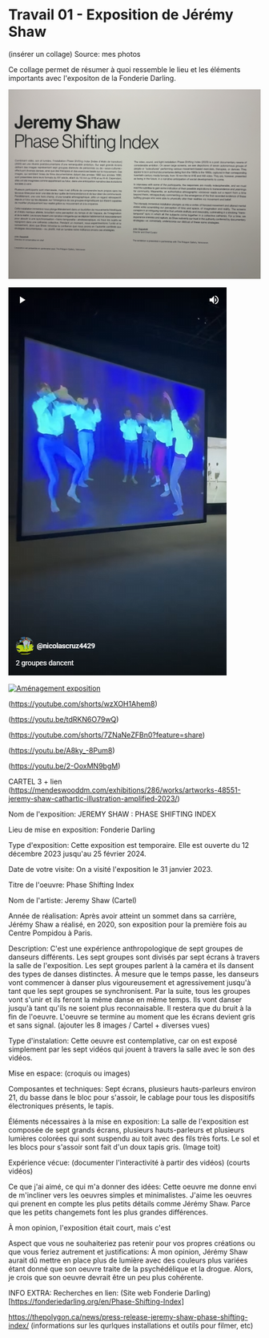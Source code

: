# Travail 01 - Exposition de Jérémy Shaw

(insérer un collage)
Source: mes photos

Ce collage permet de résumer à quoi ressemble le lieu et les éléments importants avec l'expositon de la Fonderie Darling.

![Affiche de l'expositiom.jpg](https://github.com/PerformX2/H24_V11_inspirations_CRUZ/blob/db154eb4d3dcd4ebc2a7d0bdeaa53c9c1e833e15/semaine_01/JEREMY_SHAW_phase_shifting_index/Affiche_exposition.JPG)

[![Exemple_dances](https://github.com/PerformX2/H24_V11_inspirations_CRUZ/blob/f5ef270432386ce5054f49096847431d040f3782/semaine_01/JEREMY_SHAW_phase_shifting_index/Capture_2_groupes_dansent.png)](https://www.youtube.com/watch?v=F0KPy2_7XhI?)

[![Aménagement exposition](https://github.com/PerformX2/H24_V11_inspirations_CRUZ/blob/a456305ac3449776ace52ac4ed25152a1a77e94d/semaine_01/JEREMY_SHAW_phase_shifting_index/Capture_am%C3%A9nagement_exposition.png)](https://youtu.be/RpNF4Zk65Yw)

(https://youtube.com/shorts/wzXOH1Ahem8)

(https://youtu.be/tdRKN6O79wQ)

(https://youtube.com/shorts/7ZNaNeZFBn0?feature=share)

(https://youtu.be/A8ky_-8Pum8)

(https://youtu.be/2-OoxMN9bgM)

CARTEL 3 + lien (https://mendeswooddm.com/exhibitions/286/works/artworks-48551-jeremy-shaw-cathartic-illustration-amplified-2023/)

Nom de l'exposition: JEREMY SHAW : PHASE SHIFTING INDEX

Lieu de mise en exposition: Fonderie Darling

Type d'exposition: Cette exposition est temporaire. Elle est ouverte du 12 décembre 2023 jusqu'au 25 février 2024.

Date de votre visite: On a visité l'exposition le 31 janvier 2023.

Titre de l'oeuvre: Phase Shifting Index

Nom de l'artiste: Jeremy Shaw (Cartel)

Année de réalisation: Après avoir atteint un sommet dans sa carrière, Jérémy Shaw a réalisé, en 2020, son exposition pour la première fois au Centre Pompidou à Paris.

Description: C'est une expérience anthropologique de sept groupes de danseurs différents. Les sept groupes sont divisés par sept écrans à travers la salle de l'exposition. Les sept groupes parlent à la caméra et ils dansent des types de danses distinctes. À mesure que le temps passe, les danseurs vont commencer à danser plus vigoureusement et agressivement jusqu'à tant que les sept groupes se synchronisent. Par la suite, tous les groupes vont s'unir et ils feront la même danse en même temps. Ils vont danser jusqu'à tant qu'ils ne soient plus reconnaisable. Il restera que du bruit à la fin de l'oeuvre. L'oeuvre se termine au moment que les écrans devient gris et sans signal. (ajouter les 8 images / Cartel + diverses vues)

Type d'instalation: Cette oeuvre est contemplative, car on est exposé simplement par les sept vidéos qui jouent à travers la salle avec le son des vidéos.

Mise en espace: (croquis ou images)

Composantes et techniques: Sept écrans, plusieurs hauts-parleurs environ 21, du basse dans le bloc pour s'assoir, le cablage pour tous les dispositifs électroniques présents, le tapis.

Éléments nécessaires à la mise en exposition: La salle de l'exposition est composée de sept grands écrans, plusieurs hauts-parleurs et plusieurs lumières colorées qui sont suspendu au toit avec des fils très forts. Le sol et les blocs pour s'assoir sont fait d'un doux tapis gris. (Image toit)

Expérience vécue: (documenter l'interactivité à partir des vidéos) (courts vidéos)

Ce que j'ai aimé, ce qui m'a donner des idées: Cette oeuvre me donne envi de m'incliner vers les oeuvres simples et minimalistes. J'aime les oeuvres qui prenent en compte les plus petits détails comme Jérémy Shaw. Parce que les petits changemets font les plus grandes différences.

À mon opinion, l'exposition était court, mais c'est  

Aspect que vous ne souhaiteriez pas retenir pour vos propres créations ou que vous feriez autrement et justifications: À mon opinion, Jérémy Shaw aurait dû mettre en place plus de lumière avec des couleurs plus variées étant donné que son oeuvre traite de la psychédélique et la drogue. Alors, je crois que son oeuvre devrait être un peu plus cohérente.


INFO EXTRA: Recherches en lien: (Site web Fonderie Darling)[https://fonderiedarling.org/en/Phase-Shifting-Index]

https://thepolygon.ca/news/press-release-jeremy-shaw-phase-shifting-index/ (informations sur les qurlques installations et outils pour filmer, etc)




